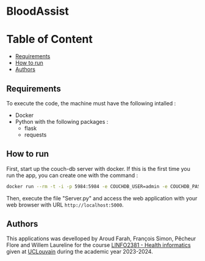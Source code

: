 # BloodAssist
# Table of Content
* [Requirements](#requirements)
* [How to run](#how-to-run)
* [Authors](#authors)
## Requirements
To execute the code, the machine must have the following intalled :
* Docker
* Python with the following packages :
   * flask
   * requests
## How to run
First, start up the couch-db server with docker. If this is the first time you run the app, you can create one with the command :
```bash
docker run --rm -t -i -p 5984:5984 -e COUCHDB_USER=admin -e COUCHDB_PASSWORD=password couchdb:3.3.3
```
Then, execute the file "Server.py" and access the web application with your web browser with URL ``http://localhost:5000``.
## Authors
This applications was develloped by Aroud Farah, François Simon, Pêcheur Flore and Willem Laureline for the course [LINFO2381 - Health informatics](https://uclouvain.be/en-cours-2023-linfo2381) given at [UCLouvain](https://uclouvain.be/en/index.html) during the academic year 2023-2024.
